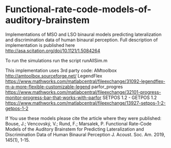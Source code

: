 # Functional-rate-code-models-of-auditory-brainstem
Implementations of MSO and LSO binaural models predicting lateralization and discrimination data of human binaural perception. Full description of implementation is published here http://asa.scitation.org/doi/10.1121/1.5084264 


To run the simulations run the script runAllSim.m



This implementation uses 3rd party code: 
AMtoolbox http://amtoolbox.sourceforge.net/
LegendFlex https://www.mathworks.com/matlabcentral/fileexchange/31092-legendflex-m-a-more-flexible-customizable-legend
parfor_progres https://www.mathworks.com/matlabcentral/fileexchange/32101-progress-monitor-progress-bar-that-works-with-parfor
SETPOS 1.2 - GETPOS 1.2 https://www.mathworks.com/matlabcentral/fileexchange/13927-setpos-1-2-getpos-1-2


If You use these models please cite the article where they were published: 
Bouse, J.; Vencovský, V.; Rund, F.; Marsalek, P.
Functional Rate-Code Models of the Auditory Brainstem for Predicting Lateralization and Discrimination Data of Human Binaural Perception
J. Acoust. Soc. Am. 2019, 145(1), 1-15.
